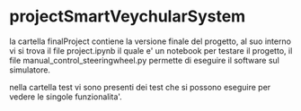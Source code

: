 # projectSmartVeychularSystem

la cartella finalProject contiene la versione finale del progetto,
al suo interno vi si trova il file project.ipynb il quale e' un notebook 
per testare il progetto, il file manual_control_steeringwheel.py permette
di eseguire il software sul simulatore.

nella cartella test vi sono presenti dei test che si possono eseguire 
per vedere le singole funzionalita'.